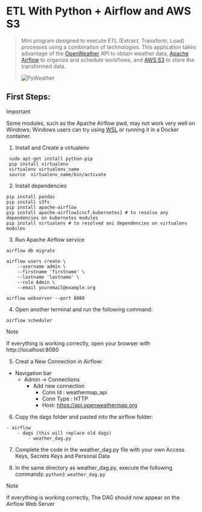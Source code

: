 # ETL With Python + Airflow and AWS S3
> Mini program designed to execute ETL (Extract, Transform, Load) processes using a combination of technologies. This application takes advantage of the [OpenWeather](https://openweathermap.org/) API to obtain weather data, [Apache Airflow](https://airflow.apache.org/) to organize and schedule workflows, and [AWS S3](https://aws.amazon.com/es/s3/) to store the transformed data.
>
> ![PyWeather](https://www.bing.com/images/create/pyweather-mini-programa-ejecutar-procesos-etl-api-/1-659a1411c84a42a19647bb5def6455c4?id=pA9FQMZyeicybD6CqRoSog%3d%3d&view=detailv2&idpp=genimg&idpclose=1&FORM=SYDBIC)

## First Steps:
> [!IMPORTANT]
> Some modules, such as the Apache Airflow pwd, may not work very well on Windows; Windows users can try using [WSL](https://ubuntu.com/tutorials/install-ubuntu-on-wsl2-on-windows-10#1-overview) or running it in a Docker container.

1. Install and Create a virtualenv
```
 sudo apt-get install python-pip
 pip install virtualenv
 virtualenv virtualenv_name
 source  virtualenv_name/bin/activate 
```

2. Install dependencies
```
pip install pandas
pip install s3fs
pip install apache-airflow
pip install apache-airflow[cncf.kubernetes] # to resolve any dependencies on kubernetes modules
pip install virtualenv # to resolved ani dependencies on virtualenv modules
```

3. Run Apache Airflow service
```
airflow db migrate

airflow users create \
    --username admin \
    --firstname 'firstname' \
    --lastname 'lastname' \
    --role Admin \
    --email youremail@example.org

airflow webserver --port 8080
```

4. Open another terminal and run the following command: 
```
airflow scheduler
```
> [!NOTE]
> If everything is working correctly, open your browser with http://localhost:8080

5. Creat a New Connection in Airflow:
- Navigation bar  
    - Admin -> Connections 
        - Add new connection
            - Conn Id : weathermap_api         
            - Conn Type : HTTP       
            - Host: https://api.openweathermap.org

6. Copy the dags folder and pasted into the airflow folder:
```
- airflow
    - dags (this will replace old dags)
        - weather_dag.py
```

7. Complete the code in the weather_dag.py file with your own Access Keys, Secrets Keys and Personal Data

8. In the same directory as weather_dag.py, execute the following commands: `python3 weather_dag.py`

> [!NOTE]
> If everything is working correctly, The DAG should now appear on the Airflow Web Server